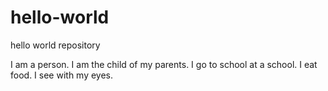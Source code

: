# hello-world
hello world repository

I am a person. I am the child of my parents. I go to school at a school. I eat food. I see with my eyes.
